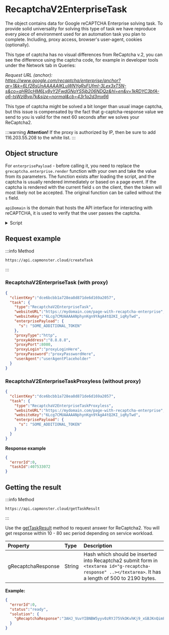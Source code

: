 ﻿---
sidebar_position: 2
sidebar_label: ReCaptchaV2EnterpriseTask
---

# RecaptchaV2EnterpriseTask
The object contains data for Google reCAPTCHA Enterprise solving task. To provide solid universality for solving this type of task we have reproduce every piece of environment used for an automation task you plan to complete. Including, proxy access, browser's user-agent, cookies (optionally). 

This type of captcha has no visual differences from ReCaptcha v.2, you can see the difference using the captcha code, for example in developer tools under the Network tab in Queries:

*Request URL (anchor): https://www.google.com/recaptcha/enterprise/anchor?ar=1&k=6Lf26sUnAAAAAIKLuWNYgRsFUfmI-3Lex3xT5N-s&co=aHR0cHM6Ly8yY2FwdGNoYS5jb206NDQz&hl=en&v=1kRDYC3bfA-o6-tsWzIBvp7k&size=normal&cb=43r1q2d3mx66*

This type of captcha might be solved a bit longer than usual image captcha, but this issue is compensated by the fact that g-captcha-response value we send to you is valid for the next 60 seconds after we solves your ReCaptcha2.

:::warning **Attention!**
If the proxy is authorized by IP, then be sure to add 116.203.55.208 to the white list.
:::

## **Object structure**

<!-- |**Parameter**|**Type**|**Required**|**Value**|
| :- | :- | :- | :- |
|type|String|yes|**RecaptchaV2EnterpriseTaskProxyless** or **RecaptchaV2EnterpriseTask (When using proxy)**.|
|websiteURL|String|yes|Address of a webpage with Google ReCaptcha Enterprise.|
|websiteKey|String|yes|Recaptcha website key.<br />`<div class="g-recaptcha" data-sitekey="THIS_ONE"></div>`<br/>or `<iframe title="reCAPTCHA" src="...;k=6LdIFr0ZAAAAAO3vz0O0OQrtAefzdJcWQM2TMYQH&amp;...` , where `6LdIFr0ZAAAAAO3vz0O0OQrtAefzdJcWQM2TMYQH` - `websiteKey`|
|enterprisePayload|String|no|Some implementations of the reCAPTCHA Enterprise widget may contain additional parameters that are passed to the “grecaptcha.enterprise.render” method along with the sitekey. For example: <pre lang="js" ><code>grecaptcha.enterprise.render("some-div-id", {<br /> sitekey: "6Lc_aCMTAAAAABx7u2N0D1XnVbI_v6ZdbM6rYf16"<br/> theme: "dark"<br/> s: "2JvUXHNTnZl1Jb6WEvbDyB...ugQA"<br/>});</code></pre>|
|apiDomain|String|no|<p>Domain address from which to load reCAPTCHA Enterprise. For example:</p><p>- [www.google.com](http://www.google.com)</p><p>- [www.recaptcha.net](http://www.recaptcha.net)</p><p>Don't use a parameter if you don't know why it's needed.</p>|
|proxyType|String|yes (for **RecaptchaV2EnterpriseTask**)|**http** - usual http/https proxy;<br />**https** - try this only if "http" doesn't work (required by some custom proxy servers);<br />**socks4** - socks4 proxy;<br/>**socks5** - socks5 proxy.|
|proxyAddress|String|yes (for **RecaptchaV2EnterpriseTask**)|<p>Proxy IP address IPv4/IPv6. Not allowed to use:</p><p>- host names instead of IPs;</p><p>- transparent proxies (where client IP is visible);</p><p>- proxies from local networks.</p>|
|proxyPort|Integer|yes (for **RecaptchaV2EnterpriseTask**)|Proxy port.|
|proxyLogin|String|no|Proxy login.|
|proxyPassword|String|no|Proxy password.|
|userAgent|String|no|Browser's User-Agent which is used in emulation. It is required that you use a signature of a modern browser, otherwise Google will ask you to "update your browser".|
|cookies|String|no|<p>Additional cookies which we must use during interaction with target page or Google.</p><p>**Format**: cookiename1=cookievalue1; cookiename2=cookievalue2</p>| -->

For `enterprisePayload` - before calling it, you need to replace the `grecaptcha.enterprise.render` function with your own and take the value from its parameters. The function exists after loading the script, and the captcha is usually rendered immediately or based on a page event. If the captcha is rendered with the current field `s` on the client, then the token will most likely not be accepted.
The original function can be called without the `s` field.

`apiDomain` is the domain that hosts the API interface for interacting with reCAPTCHA, it is used to verify that the user passes the captcha.

<details>
    <summary>Script</summary>

```js
var __test_grc = undefined;

var __test_enterprise = undefined;

var __test_render = undefined;

var __test_render_widget = undefined;

var __test_render_args = undefined; // here will be the object with which render is called.

var __test_handler = {
  get: function(target, name, receiver) {
    if (name == 'enterprise') {
      return __test_enterprise ? __test_enterprise : (__test_enterprise = new Proxy(target[name], __test_handler));
    } else if (name == 'render') {
      __test_render = target[name];
      return (function(a, b) {
        __test_render_args = b;
        __test_render_widget = a;
        return __test_render(a, {sitekey: b.sitekey}); });
    } else {
      return target[name];
    }
  }
};

Object.defineProperty(window, 'grecaptcha', {
  enumerable: true,
  configurable: false,
  get: function() {
    return __test_grc;
  },
  set: function(value) {
    __test_grc = new Proxy(value, __test_handler);
  }
});
```
  </details>





## **Request example**

:::info Method
```http
https://api.capmonster.cloud/createTask
```
:::

### RecaptchaV2EnterpriseTask (with proxy)
```json
{
  "clientKey":"dce6bcbb1a728ea8d871de6d169a2057",
  "task": {
    "type":"RecaptchaV2EnterpriseTask",
    "websiteURL":"https://mydomain.com/page-with-recaptcha-enterprise",
    "websiteKey":"6Lcg7CMUAAAAANphynKgn9YAgA4tQ2KI_iqRyTwd",
    "enterprisePayload": {
      "s": "SOME_ADDITIONAL_TOKEN"
    },
    "proxyType":"http",
    "proxyAddress":"8.8.8.8",
    "proxyPort":8080,
    "proxyLogin":"proxyLoginHere",
    "proxyPassword":"proxyPasswordHere",
    "userAgent":"userAgentPlaceholder"
  }
}
```

### RecaptchaV2EnterpriseTaskProxyless (without proxy)
```json
{
  "clientKey":"dce6bcbb1a728ea8d871de6d169a2057",
  "task": {
    "type":"RecaptchaV2EnterpriseTaskProxyless",
    "websiteURL":"https://mydomain.com/page-with-recaptcha-enterprise",
    "websiteKey":"6Lcg7CMUAAAAANphynKgn9YAgA4tQ2KI_iqRyTwd",
    "enterprisePayload": {
      "s": "SOME_ADDITIONAL_TOKEN"
    }
  }
}
```

**Response example**

```json
{
  "errorId":0,
  "taskId":407533072
}
```

## **Getting the result**
:::info Method
```http
https://api.capmonster.cloud/getTaskResult
```
:::

Use the [getTaskResult](../api/methods/get-task-result.md) method to request answer for ReCaptcha2. You will get response within 10 - 80 sec period depending on service workload.

|**Property**|**Type**|**Description**|
| :- | :- | :- |
|gRecaptchaResponse|String|Hash which should be inserted into Recaptcha2 submit form in `<textarea id="g-recaptcha-response" ..></textarea>`. It has a length of 500 to 2190 bytes.|

**Example:**
```json
{
  "errorId":0,
  "status":"ready",
  "solution": {
    "gRecaptchaResponse":"3AHJ_VuvYIBNBW5yyv0zRYJ75VkOKvhKj9_xGBJKnQimF72rfoq3Iy-DyGHMwLAo6a3"
  }
}
```
